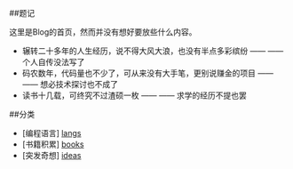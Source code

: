 ##题记

这里是Blog的首页，然而并没有想好要放些什么内容。
* 辗转二十多年的人生经历，说不得大风大浪，也没有半点多彩缤纷 —— —— 个人自传没法写了
* 码农数年，代码量也不少了，可从来没有大手笔，更别说赚金的项目 —— —— 想必技术探讨也不成了
* 读书十几载，可终究不过渣硕一枚 —— —— 求学的经历不提也罢

##分类
* [编程语言] [langs]
* [书籍积累] [books]
* [突发奇想] [ideas]

[langs]: /languages/ "programming language, e.g. Java/C++/Python"
[books]: /books/ "Some wonderful books"
[ideas]: /ideas/ "睡觉、坐公交车或走路时想到的一些点子"
